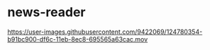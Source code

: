 # news-reader

https://user-images.githubusercontent.com/9422069/124780354-b91bc900-df6c-11eb-8ec8-695565a63cac.mov


